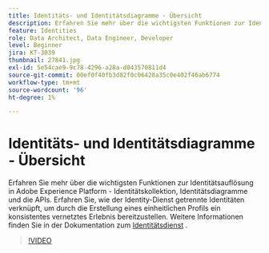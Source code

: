 ```yaml
---
title: Identitäts- und Identitätsdiagramme - Übersicht
description: Erfahren Sie mehr über die wichtigsten Funktionen zur Identitätsauflösung in Adobe Experience Platform&mdash;Identitätskollektion, Identitätsdiagramme und die APIs. Erfahren Sie, wie der Identity-Dienst getrennte Identitäten verknüpft, um durch die Erstellung eines einheitlichen Profils ein konsistentes vernetztes Erlebnis bereitzustellen.
feature: Identities
role: Data Architect, Data Engineer, Developer
level: Beginner
jira: KT-3039
thumbnail: 27841.jpg
exl-id: 5e54cae9-9c78-4296-a28a-d043570811d4
source-git-commit: 00ef0f40fb3d82f0c06428a35c0e402f46ab6774
workflow-type: tm+mt
source-wordcount: '96'
ht-degree: 1%

---
```


# Identitäts- und Identitätsdiagramme - Übersicht

Erfahren Sie mehr über die wichtigsten Funktionen zur Identitätsauflösung in Adobe Experience Platform - Identitätskollektion, Identitätsdiagramme und die APIs. Erfahren Sie, wie der Identity-Dienst getrennte Identitäten verknüpft, um durch die Erstellung eines einheitlichen Profils ein konsistentes vernetztes Erlebnis bereitzustellen. Weitere Informationen finden Sie in der Dokumentation zum [Identitätsdienst](https://experienceleague.adobe.com/docs/experience-platform/identity/home.html?lang=de) .

>[!VIDEO](https://video.tv.adobe.com/v/27841?learn=on)

